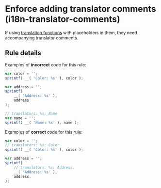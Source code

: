 # Enforce adding translator comments (i18n-translator-comments)

If using [translation functions](https://github.com/WordPress/gutenberg/blob/HEAD/packages/i18n/README.md#api) with placeholders in them,
they need accompanying translator comments.

## Rule details

Examples of **incorrect** code for this rule:

```js
var color = '';
sprintf( __( 'Color: %s' ), color );

var address = '';
sprintf(
	__( 'Address: %s' ),
	address
);

// translators: %s: Name
var name = '';
sprintf( __( 'Name: %s' ), name );
```

Examples of **correct** code for this rule:

```js
var color = '';
// translators: %s: Color
sprintf( __( 'Color: %s' ), color );

var address = '';
sprintf(
	// translators: %s: Address.
	__( 'Address: %s' ),
	address,
);
```
